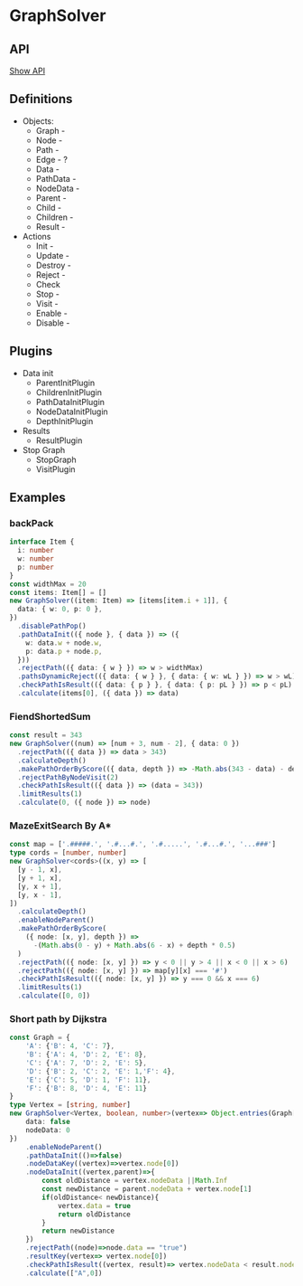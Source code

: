 # GraphSolver

## API

[Show API](docsMd/globals.md)

## Definitions

- Objects:
  - Graph -
  - Node -
  - Path -
  - Edge - ?
  - Data -
  - PathData -
  - NodeData -
  - Parent -
  - Child -
  - Children -
  - Result -
- Actions
  - Init -
  - Update -
  - Destroy -
  - Reject -
  - Check
  - Stop -
  - Visit -
  - Enable -
  - Disable -

## Plugins

- Data init
  - ParentInitPlugin
  - ChildrenInitPlugin
  - PathDataInitPlugin
  - NodeDataInitPlugin
  - DepthInitPlugin
- Results
  - ResultPlugin
- Stop Graph
  - StopGraph
  - VisitPlugin

## Examples

### backPack

```typescript
interface Item {
  i: number
  w: number
  p: number
}
const widthMax = 20
const items: Item[] = []
new GraphSolver((item: Item) => [items[item.i + 1]], {
  data: { w: 0, p: 0 },
})
  .disablePathPop()
  .pathDataInit(({ node }, { data }) => ({
    w: data.w + node.w,
    p: data.p + node.p,
  }))
  .rejectPath(({ data: { w } }) => w > widthMax)
  .pathsDynamicReject(({ data: { w } }, { data: { w: wL } }) => w > wL)
  .checkPathIsResult(({ data: { p } }, { data: { p: pL } }) => p < pL)
  .calculate(items[0], ({ data }) => data)
```

### FiendShortedSum

```typescript
const result = 343
new GraphSolver((num) => [num + 3, num - 2], { data: 0 })
  .rejectPath(({ data }) => data > 343)
  .calculateDepth()
  .makePathOrderByScore(({ data, depth }) => -Math.abs(343 - data) - depth * 15)
  .rejectPathByNodeVisit(2)
  .checkPathIsResult(({ data }) => (data = 343))
  .limitResults(1)
  .calculate(0, ({ node }) => node)
```

### MazeExitSearch By A\*

```typescript
const map = ['.#####.', '.#...#.', '.#.....', '.#...#.', '...###']
type cords = [number, number]
new GraphSolver<cords>((x, y) => [
  [y - 1, x],
  [y + 1, x],
  [y, x + 1],
  [y, x - 1],
])
  .calculateDepth()
  .enableNodeParent()
  .makePathOrderByScore(
    ({ node: [x, y], depth }) =>
      -(Math.abs(0 - y) + Math.abs(6 - x) + depth * 0.5)
  )
  .rejectPath(({ node: [x, y] }) => y < 0 || y > 4 || x < 0 || x > 6)
  .rejectPath(({ node: [x, y] }) => map[y][x] === '#')
  .checkPathIsResult(({ node: [x, y] }) => y === 0 && x === 6)
  .limitResults(1)
  .calculate([0, 0])
```

### Short path by Dijkstra

```typescript
const Graph = {
    'A': {'B': 4, 'C': 7},
    'B': {'A': 4, 'D': 2, 'E': 8},
    'C': {'A': 7, 'D': 2, 'E': 5},
    'D': {'B': 2, 'C': 2, 'E': 1,'F': 4},
    'E': {'C': 5, 'D': 1, 'F': 11},
    'F': {'B': 8, 'D': 4, 'E': 11}
}
type Vertex = [string, number]
new GraphSolver<Vertex, boolean, number>(vertex=> Object.entries(Graph[vertex[0]]),{
    data: false
    nodeData: 0
})
    .enableNodeParent()
    .pathDataInit(()=>false)
    .nodeDataKey((vertex)=>vertex.node[0])
    .nodeDataInit((vertex,parent)=>{
        const oldDistance = vertex.nodeData ||Math.Inf
        const newDistance = parent.nodeData + vertex.node[1]
        if(oldDistance< newDistance){
            vertex.data = true
            return oldDistance
        }
        return newDistance
    })
    .rejectPath((node)=>node.data == "true")
    .resultKey(vertex=> vertex.node[0])
    .checkPathIsResult((vertex, result)=> vertex.nodeData < result.nodeData)
    .calculate(["A",0])
```
